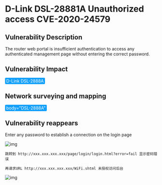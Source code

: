 # D-Link DSL-28881A Unauthorized access CVE-2020-24579

## Vulnerability Description

The router web portal is insufficient authentication to access any authenticated management page without entering the correct password. 

## Vulnerability Impact

<span style="background-color:rgb(18, 160, 255); padding: 2px 4px; border-radius: 3px; color: white;">D-Link DSL-2888A</span>

## Network surveying and mapping

<span style="background-color:rgb(18, 160, 255); padding: 2px 4px; border-radius: 3px; color: white;">body="DSL-2888A"</span>

## Vulnerability reappears

Enter any password to establish a connection on the login page



![img](https://raw.githubusercontent.com/PeiQi0/PeiQi-WIKI-Book/refs/heads/main/docs/.vuepress/../.vuepress/public/img/link-1-20220314115142626.png)



```
跳转到 http://xxx.xxx.xxx.xxx/page/login/login.html?error=fail 显示密码错误

再请求URL http://xxx.xxx.xxx.xxx/WiFi.shtml 未授权访问后台
```

![img](https://raw.githubusercontent.com/PeiQi0/PeiQi-WIKI-Book/refs/heads/main/docs/.vuepress/../.vuepress/public/img/link-2.png)